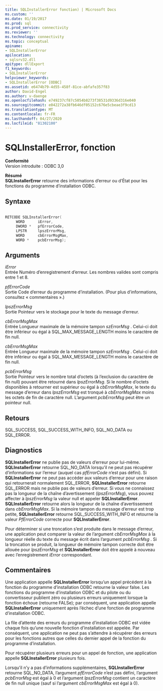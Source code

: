 ```yaml
---
title: SQLInstallerError fonction) | Microsoft Docs
ms.custom: ''
ms.date: 01/19/2017
ms.prod: sql
ms.prod_service: connectivity
ms.reviewer: ''
ms.technology: connectivity
ms.topic: conceptual
apiname:
- SQLInstallerError
apilocation:
- sqlsrv32.dll
apitype: dllExport
f1_keywords:
- SQLInstallerError
helpviewer_keywords:
- SQLInstallerError [ODBC]
ms.assetid: e6474b79-4d55-458f-81ce-abfafe357f83
author: David-Engel
ms.author: v-daenge
ms.openlocfilehash: e749237cf87c5054b8273f38531d9336d316e040
ms.sourcegitcommit: e042272a38fb646df05152c676e5cbeae3f9cd13
ms.translationtype: MT
ms.contentlocale: fr-FR
ms.lasthandoff: 04/27/2020
ms.locfileid: "81302100"
---
```

# <a name="sqlinstallererror-function"></a>SQLInstallerError, fonction
**Conformité**  
 Version introduite : ODBC 3,0  
  
 **Résumé**  
 **SQLInstallerError** retourne des informations d’erreur ou d’État pour les fonctions du programme d’installation ODBC.  
  
## <a name="syntax"></a>Syntaxe  
  
```cpp  
  
RETCODE SQLInstallerError(  
     WORD      iError,  
     DWORD *   pfErrorCode,  
     LPSTR     lpszErrorMsg,  
     WORD      cbErrorMsgMax,  
     WORD *    pcbErrorMsg);  
```  
  
## <a name="arguments"></a>Arguments  
 *iError*  
 Entrée Numéro d’enregistrement d’erreur. Les nombres valides sont compris entre 1 et 8.  
  
 *pfErrorCode*  
 Sortie Code d’erreur du programme d’installation. (Pour plus d’informations, consultez « commentaires ».)  
  
 *lpszErrorMsg*  
 Sortie Pointeur vers le stockage pour le texte du message d’erreur.  
  
 *cbErrorMsgMax*  
 Entrée Longueur maximale de la mémoire tampon *szErrorMsg* . Celui-ci doit être inférieur ou égal à SQL_MAX_MESSAGE_LENGTH moins le caractère de fin null.  
  
 *cbErrorMsgMax*  
 Entrée Longueur maximale de la mémoire tampon *szErrorMsg* . Celui-ci doit être inférieur ou égal à SQL_MAX_MESSAGE_LENGTH moins le caractère de fin null.  
  
 *pcbErrorMsg*  
 Sortie Pointeur vers le nombre total d’octets (à l’exclusion du caractère de fin null) pouvant être retourné dans *lpszErrorMsg*. Si le nombre d’octets disponibles à retourner est supérieur ou égal à *cbErrorMsgMax*, le texte du message d’erreur dans *lpszErrorMsg* est tronqué à *cbErrorMsgMax* moins les octets de fin de caractère null. L’argument *pcbErrorMsg* peut être un pointeur null.  
  
## <a name="returns"></a>Retours  
 SQL_SUCCESS, SQL_SUCCESS_WITH_INFO, SQL_NO_DATA ou SQL_ERROR.  
  
## <a name="diagnostics"></a>Diagnostics  
 **SQLInstallerError** ne publie pas de valeurs d’erreur pour lui-même. **SQLInstallerError** retourne SQL_NO_DATA lorsqu’il ne peut pas récupérer d’informations sur l’erreur (auquel cas *pfErrorCode* n’est pas défini). Si **SQLInstallerError** ne peut pas accéder aux valeurs d’erreur pour une raison qui retournerait normalement SQL_ERROR, **SQLInstallerError** retourne SQL_ERROR mais ne publie pas de valeurs d’erreur. Si vous ne connaissez pas la longueur de la chaîne d’avertissement (*lpszErrorMsg*), vous pouvez affecter à *lpszErrorMsg* la valeur null et appeler **SQLInstallerError**. **SQLInstallerError** retourne alors la longueur de la chaîne d’avertissement dans *cbErrorMsgMax*. Si la mémoire tampon du message d’erreur est trop petite, **SQLInstallerError** retourne SQL_SUCCESS_WITH_INFO et retourne la valeur *PfErrorCode* correcte pour **SQLInstallerError**.  
  
 Pour déterminer si une troncation s’est produite dans le message d’erreur, une application peut comparer la valeur de l’argument *cbErrorMsgMax* à la longueur réelle du texte du message écrit dans l’argument *pcbErrorMsg* . Si la troncation se produit, la longueur de mémoire tampon correcte doit être allouée pour *lpszErrorMsg* et **SQLInstallerError** doit être appelé à nouveau avec l’enregistrement *iError* correspondant.  
  
## <a name="comments"></a>Commentaires  
 Une application appelle **SQLInstallerError** lorsqu’un appel précédent à la fonction du programme d’installation ODBC retourne la valeur false. Les fonctions du programme d’installation ODBC et du pilote ou du convertisseur publient zéro ou plusieurs erreurs uniquement lorsque la fonction échoue (retourne FALSe); par conséquent, une application appelle **SQLInstallerError** uniquement après l’échec d’une fonction de programme d’installation ODBC.  
  
 La file d’attente des erreurs du programme d’installation ODBC est vidée chaque fois qu’une nouvelle fonction d’installation est appelée. Par conséquent, une application ne peut pas s’attendre à récupérer des erreurs pour les fonctions autres que celles du dernier appel de la fonction du programme d’installation.  
  
 Pour récupérer plusieurs erreurs pour un appel de fonction, une application appelle **SQLInstallerError** plusieurs fois.  
  
 Lorsqu’il n’y a pas d’informations supplémentaires, **SQLInstallerError** retourne SQL_NO_DATA, l’argument *pfErrorCode* n’est pas défini, l’argument *pcbErrorMsg* est égal à 0 et l’argument *lpszErrorMsg* contient un caractère de fin null unique (sauf si l’argument *cbErrorMsgMax* est égal à 0).
